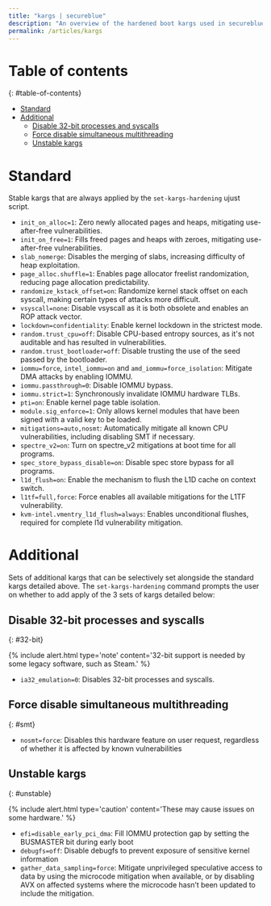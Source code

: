 ```yaml
---
title: "kargs | secureblue"
description: "An overview of the hardened boot kargs used in secureblue"
permalink: /articles/kargs
---
```


# Table of contents
{: #table-of-contents}
- [Standard](#standard)
- [Additional](#additional)
  - [Disable 32-bit processes and syscalls](#32-bit)
  - [Force disable simultaneous multithreading](#smt)
  - [Unstable kargs](#unstable)

# Standard

Stable kargs that are always applied by the `set-kargs-hardening` ujust script.

- `init_on_alloc=1`: Zero newly allocated pages and heaps, mitigating use-after-free vulnerabilities.
- `init_on_free=1`: Fills freed pages and heaps with zeroes, mitigating use-after-free vulnerabilities.
- `slab_nomerge`: Disables the merging of slabs, increasing difficulty of heap exploitation.
- `page_alloc.shuffle=1`: Enables page allocator freelist randomization, reducing page allocation predictability.
- `randomize_kstack_offset=on`: Randomize kernel stack offset on each syscall, making certain types of attacks more difficult.
- `vsyscall=none`: Disable vsyscall as it is both obsolete and enables an ROP attack vector.
- `lockdown=confidentiality`: Enable kernel lockdown in the strictest mode.
- `random.trust_cpu=off`: Disable CPU-based entropy sources, as it's not auditable and has resulted in vulnerabilities.
- `random.trust_bootloader=off`: Disable trusting the use of the seed passed by the bootloader.
- `iommu=force`, `intel_iommu=on` and `amd_iommu=force_isolation`: Mitigate DMA attacks by enabling IOMMU.
- `iommu.passthrough=0`: Disable IOMMU bypass.
- `iommu.strict=1`: Synchronously invalidate IOMMU hardware TLBs.
- `pti=on`: Enable kernel page table isolation.
- `module.sig_enforce=1`: Only allows kernel modules that have been signed with a valid key to be loaded.
- `mitigations=auto,nosmt`: Automatically mitigate all known CPU vulnerabilities, including disabling SMT if necessary.
- `spectre_v2=on`: Turn on spectre_v2 mitigations at boot time for all programs.
- `spec_store_bypass_disable=on`: Disable spec store bypass for all programs.
- `l1d_flush=on`: Enable the mechanism to flush the L1D cache on context switch.
- `l1tf=full,force`: Force enables all available mitigations for the L1TF vulnerability.
- `kvm-intel.vmentry_l1d_flush=always`: Enables unconditional flushes, required for complete l1d vulnerability mitigation.

# Additional

Sets of additional kargs that can be selectively set alongside the standard kargs detailed above. The `set-kargs-hardening` command prompts the user on whether to add apply of the 3 sets of kargs detailed below:

## Disable 32-bit processes and syscalls
{: #32-bit}

{% include alert.html type='note' content='32-bit support is needed by some legacy software, such as Steam.' %}

- `ia32_emulation=0`: Disables 32-bit processes and syscalls.

## Force disable simultaneous multithreading
{: #smt}

- `nosmt=force`: Disables this hardware feature on user request, regardless of whether it is affected by known vulnerabilities

## Unstable kargs
{: #unstable}

{% include alert.html type='caution' content='These may cause issues on some hardware.' %}

- `efi=disable_early_pci_dma`: Fill IOMMU protection gap by setting the BUSMASTER bit during early boot
- `debugfs=off`: Disable debugfs to prevent exposure of sensitive kernel information
- `gather_data_sampling=force`: Mitigate unprivileged speculative access to data by using the microcode mitigation when available, or by disabling AVX on affected systems where the microcode hasn’t been updated to include the mitigation.
